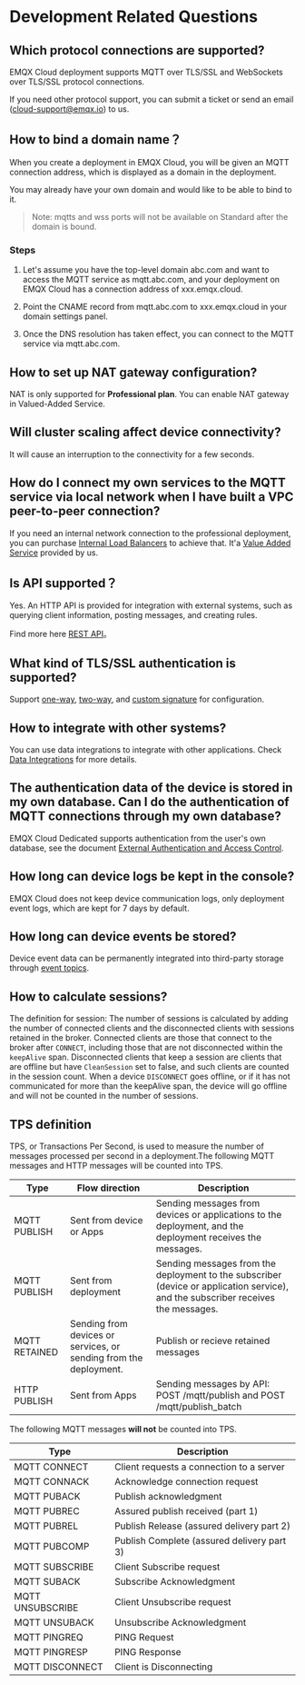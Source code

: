 # Development Related Questions

## Which protocol connections are supported?

EMQX Cloud deployment supports MQTT over TLS/SSL and WebSockets over TLS/SSL protocol connections.

If you need other protocol support, you can submit a ticket or send an email (cloud-support@emqx.io) to us.

## How to bind a domain name？

When you create a deployment in EMQX Cloud, you will be given an MQTT connection address, which is displayed as a domain in the deployment.

You may already have your own domain and would like to be able to bind to it.

> Note: mqtts and wss ports will not be available on Standard after the domain is bound.

### Steps

1. Let's assume you have the top-level domain abc.com and want to access the MQTT service as mqtt.abc.com, and your deployment on EMQX Cloud has a connection address of xxx.emqx.cloud.

2. Point the CNAME record from mqtt.abc.com to xxx.emqx.cloud in your domain settings panel.

3. Once the DNS resolution has taken effect, you can connect to the MQTT service via mqtt.abc.com.

## How to set up NAT gateway configuration?

NAT is only supported for **Professional plan**. You can enable NAT gateway in Valued-Added Service.

## Will cluster scaling affect device connectivity?

It will cause an interruption to the connectivity for a few seconds.

## How do I connect my own services to the MQTT service via local network when I have built a VPC peer-to-peer connection?

If you need an internal network connection to the professional deployment, you can purchase [Internal Load Balancers](../vas/intranet-lb.md) to achieve that. It'a [Value Added Service](../vas/vas-intro.md) provided by us.

## Is API supported？

Yes. An HTTP API is provided for integration with external systems, such as querying client information, posting messages, and creating rules.

Find more here [REST API](../api/api_overview.md)。

## What kind of TLS/SSL authentication is supported?

Support [one-way](../deployments/tls_ssl.md), [two-way](../deployments/tls_ssl.md), and [custom signature](../deployments/tls_ssl.md) for configuration.

## How to integrate with other systems?

You can use data integrations to integrate with other applications. Check [Data Integrations](../rule_engine/introduction.md) for more details.

## The authentication data of the device is stored in my own database. Can I do the authentication of MQTT connections through my own database?
EMQX Cloud Dedicated supports authentication from the user's own database, see the document [External Authentication and Access Control](../deployments/custom_auth.md).


## How long can device logs be kept in the console?

EMQX Cloud does not keep device communication logs, only deployment event logs, which are kept for 7 days by default.

## How long can device events be stored?

Device event data can be permanently integrated into third-party storage through [event topics](../rule_engine/rule_engine_events.md).

## How to calculate sessions?
The definition for session: The number of sessions is calculated by adding the number of connected clients and the disconnected clients with sessions retained in the broker. Connected clients are those that connect to the broker after `CONNECT`, including those that are not disconnected within the `keepAlive` span. Disconnected clients that keep a session are clients that are offline but have `CleanSession` set to false, and such clients are counted in the session count. When a device `DISCONNECT` goes offline, or if it has not communicated for more than the keepAlive span, the device will go offline and will not be counted in the number of sessions.

## TPS definition
TPS, or Transactions Per Second, is used to measure the number of messages processed per second in a deployment.The following MQTT messages and HTTP messages will be counted into TPS.

| Type     | Flow direction   | Description             |
| -------- | ------ | ---------------------- |
| MQTT PUBLISH | Sent from device or Apps | Sending messages from devices or applications to the deployment, and the deployment receives the messages.   |
| MQTT PUBLISH | Sent from deployment | Sending messages from the deployment to the subscriber (device or application service), and the subscriber receives the messages. |
| MQTT RETAINED | Sending from devices or services, or sending from the deployment. | Publish or recieve retained messages |
| HTTP PUBLISH | Sent from Apps | Sending messages by API: POST /mqtt/publish and POST /mqtt/publish_batch |

The following MQTT messages **will not** be counted into TPS.

| Type  | Description              |
| -------- | ---------------------- |
| MQTT CONNECT | Client requests a connection to a server   |
| MQTT CONNACK | Acknowledge connection request   |
| MQTT PUBACK | Publish acknowledgment |
| MQTT PUBREC | Assured publish received (part 1) |
| MQTT PUBREL | Publish Release (assured delivery part 2) |
| MQTT PUBCOMP | Publish Complete (assured delivery part 3) |
| MQTT SUBSCRIBE | Client Subscribe request |
| MQTT SUBACK | Subscribe Acknowledgment |
| MQTT UNSUBSCRIBE | Client Unsubscribe request |
| MQTT UNSUBACK | Unsubscribe Acknowledgment |
| MQTT PINGREQ | PING Request |
| MQTT PINGRESP | PING Response |
| MQTT DISCONNECT | Client is Disconnecting |